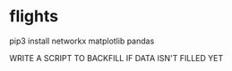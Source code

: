 # flights

pip3 install networkx matplotlib pandas

WRITE A SCRIPT TO BACKFILL IF DATA ISN'T FILLED YET
